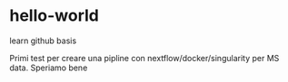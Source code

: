 # hello-world
learn github basis

Primi test per creare una pipline con nextflow/docker/singularity per MS data.
Speriamo bene

